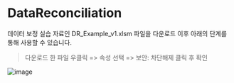 # DataReconciliation

데이터 보정 실습 자료인 DR_Example_v1.xlsm 파일을 다운로드 이후 아래의 단계를 통해 사용할 수 있습니다.

> 다운로드 한 파일 우클릭 => 속성 선택 => 보안: 차단해제 클릭 후 확인

![image](https://user-images.githubusercontent.com/80809187/218258473-c40ea01d-8ca7-4169-8bcb-a51e19c502f3.png)
